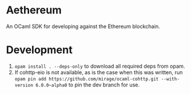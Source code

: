 # Aethereum

An OCaml SDK for developing against the Ethereum blockchain.

# Development

1. `opam install . --deps-only` to download all required deps from opam.
2. If cohttp-eio is not available, as is the case when this was written, run `opam pin add https://github.com/mirage/ocaml-cohttp.git --with-version 6.0.0~alpha0` to pin the dev branch for use.
